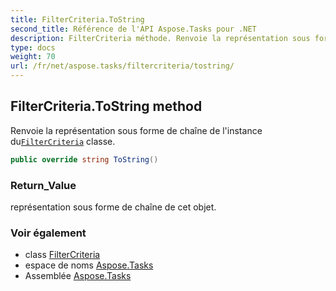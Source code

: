 ```yaml
---
title: FilterCriteria.ToString
second_title: Référence de l'API Aspose.Tasks pour .NET
description: FilterCriteria méthode. Renvoie la représentation sous forme de chaîne de linstance duFilterCriteria classe.
type: docs
weight: 70
url: /fr/net/aspose.tasks/filtercriteria/tostring/
---
```

## FilterCriteria.ToString method

Renvoie la représentation sous forme de chaîne de l'instance du[`FilterCriteria`](../) classe.

```csharp
public override string ToString()
```

### Return_Value

représentation sous forme de chaîne de cet objet.

### Voir également

* class [FilterCriteria](../)
* espace de noms [Aspose.Tasks](../../filtercriteria/)
* Assemblée [Aspose.Tasks](../../../)



